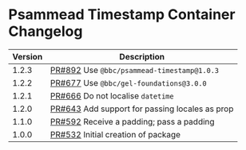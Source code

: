 # Psammead Timestamp Container Changelog

<!-- prettier-ignore -->
| Version | Description |
|---------|-------------|
| 1.2.3 | [PR#892](https://github.com/bbc/psammead/pull/892) Use `@bbc/psammead-timestamp@1.0.3` |
| 1.2.2 | [PR#677](https://github.com/bbc/psammead/pull/677) Use `@bbc/gel-foundations@3.0.0` |
| 1.2.1 | [PR#666](https://github.com/bbc/psammead/pull/666) Do not localise `datetime` |
| 1.2.0 | [PR#643](https://github.com/bbc/psammead/pull/643) Add support for passing locales as prop |
| 1.1.0 | [PR#592](https://github.com/bbc/psammead/pull/592) Receive a padding; pass a padding |
| 1.0.0 | [PR#532](https://github.com/bbc/psammead/pull/532) Initial creation of package |

